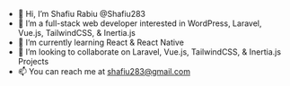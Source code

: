 - 👋 Hi, I’m Shafiu Rabiu @Shafiu283
- 👀 I’m a full-stack web developer interested in WordPress, Laravel, Vue.js, TailwindCSS, & Inertia.js
- 🌱 I’m currently learning React & React Native
- 💞️ I’m looking to collaborate on Laravel, Vue.js, TailwindCSS, & Inertia.js Projects
- 📫 You can reach me at shafiu283@gmail.com

<!---
Shafiu283/Shafiu283 is a ✨ special ✨ repository because its `README.md` (this file) appears on your GitHub profile.
You can click the Preview link to take a look at your changes.
--->

